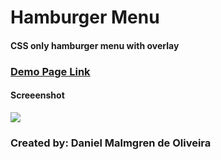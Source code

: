 # Hamburger Menu

#### CSS only hamburger menu with overlay

### <a href="https://danmalmx.github.io/css_hamburger_menu">Demo Page Link</a>

#### Screeenshot

<img src="https://media.giphy.com/media/dllBxBmlVF4QNo8VFg/giphy.gif" />

### Created by: Daniel Malmgren de Oliveira
